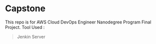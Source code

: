 # Capstone
This repo is for AWS Cloud DevOps Engineer Nanodegree Program Final Project.
Tool Used :
> Jenkin Server
